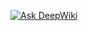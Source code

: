 <!-- # 📚 MVC Book Store

[![.NET](https://img.shields.io/badge/.NET-8.0-blue?logo=dotnet)]
[![CI](https://img.shields.io/github/actions/workflow/status/USERNAME/REPO/ci.yml?label=CI&branch=main)]
[![License: MIT](https://img.shields.io/badge/License-MIT-green.svg)]

## 📌 Table of Contents

- [Overview](#overview)
- [Demo](#demo)
- [Features](#features)
- [Tech Stack](#tech-stack)
- [Getting Started](#getting-started)
- [Usage Examples](#usage-examples)
- [Project Structure](#project-structure)
- [Contributing](#contributing)
- [License](#license)

## 🔍 Overview

This is a responsive Online Book Store built using **ASP.NET MVC**.
Users can browse, search, manage carts, and purchase books online.
Admins can handle inventory and orders through a secure dashboard.

## 🎬 Demo

Visual walkthrough of the application:

- **Home page & search** – browse by category and search for titles
- **Book details** – view price, author, and availability
- **Cart & checkout** – add/remove items and place orders
- **Admin dashboard** – manage books and orders

### 🏠 Homepage

![Homepage](docs/1- Home.png)

### 📖 Book Details

![About us ](docs/3 - AboutUS.png)

### 🛒 Cart and Checkout

![Checkout](docs/cart-checkout.png)

### ⚙️ Admin Dashboard

![Admin](docs/4 - ContactUS.png)

_(See screenshots above)_

## ✅ Features

- Browse books by **category**, **author**, or **publisher**
- **Search** functionality with keyword matching
- **Detailed book view** with pricing and stock status
- **Shopping cart**: add, remove, and list books
- **Checkout process** with order creation
- **User authentication & roles** (`Admin`, `User`)
- **Admin portal**: manage books, categories, and orders
- **Responsive UI** using Bootstrap & jQuery
- **Server-side validation** & error handling

## 🧰 Tech Stack

- ASP.NET MVC (.NET 8)
- C#
- Entity Framework Core
- SQL Server
- Razor Views, HTML/CSS
- Bootstrap 5
- JavaScript / jQuery

## 🚀 Getting Started

```bash
git clone https://github.com/USERNAME/REPO.git
cd REPO
dotnet ef database update
dotnet run
``` -->

[![Ask DeepWiki](https://deepwiki.com/badge.svg)](https://deepwiki.com/nagy20190/BooKStore-MVC)
